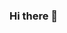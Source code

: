 ### Hi there 👋

<!--
**afray37/afray37** is a ✨ _special_ ✨ repository because its `README.md` (this file) appears on your GitHub profile.

Here are some ideas to get you started:

1.	Your name and email address
	My name is Alexandria Ray and my email address is afray@my.waketech.edu
2.	A brief description of your Github account
	My GitHub account is for school and my username is afray37.  Repository name is afray37/afray37
3.	A brief description of the repository you created
	I created a repository for school and am editing this README file as requested.
4.	A brief description of the steps you took to clone the repository onto your local machine
	I clicked Clone and saved to my Documents folder.  It is the easiest place for me to find things.

